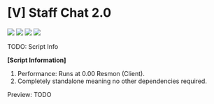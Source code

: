 # [V] Staff Chat 2.0 
![](https://img.shields.io/github/downloads/vipexv/v-staffchat-2.0/total?logo=github)
![](https://img.shields.io/github/downloads/vipexv/v-staffchat-2.0/latest/total?logo=github)
![](https://img.shields.io/github/contributors/vipexv/v-staffchat-2.0?logo=github)
![](https://img.shields.io/github/v/release/vipexv/v-staffchat-2.0?logo=github) 

TODO: Script Info

**[Script Information]**
1. Performance: Runs at 0.00 Resmon (Client).
2. Completely standalone meaning no other dependencies required.


Preview: TODO
